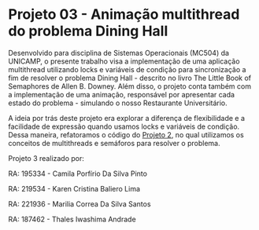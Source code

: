 # Projeto 03 - Animação multithread do problema Dining Hall


Desenvolvido para disciplina de Sistemas Operacionais (MC504) da UNICAMP, o presente trabalho visa a implementação de uma aplicação multithread utilizando locks e variáveis de condição para sincronização a fim de resolver o problema Dining Hall - descrito no livro The Little Book of Semaphores de Allen B. Downey. Além disso, o projeto conta também com a implementação de uma animação, responsável por apresentar cada estado do problema - simulando o nosso Restaurante Universitário.

A ideia por trás deste projeto era explorar a diferença de flexibilidade e a facilidade de expressão quando usamos locks e variáveis de condição. Dessa maneira, refatoramos o código do [Projeto 2](https://github.com/TIwashima/bandeco), no qual utilizamos os conceitos de multithreads e semáforos para resolver o problema.

Projeto 3 realizado por:

RA: 195334 - Camila Porfírio Da Silva Pinto

RA: 219534 - Karen Cristina Baliero Lima

RA: 221936 - Marilia Correa Da Silva Santos

RA: 187462 - Thales Iwashima Andrade
